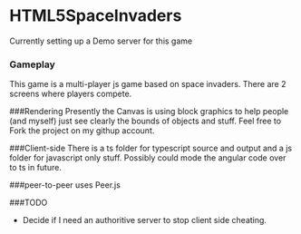 HTML5SpaceInvaders 
==================

Currently setting up a Demo server for this game

### Gameplay
This game is a multi-player js game based on space invaders. There are 2 screens where players compete.

###Rendering
Presently the Canvas is using block graphics to help people (and myself) just see clearly the bounds of objects and stuff. Feel free to Fork the project on my githup account.

###Client-side
There is a ts folder for typescript source and output and a js folder for javascript only stuff. Possibly could mode the angular code over to ts in future.

###peer-to-peer
uses Peer.js

###TODO
* Decide if I need an authoritive server to stop client side cheating.

